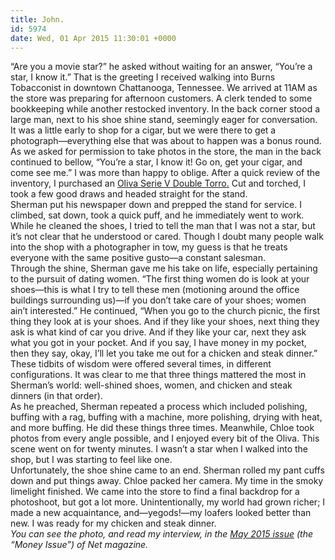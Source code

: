 ```yaml
---
title: John.
id: 5974
date: Wed, 01 Apr 2015 11:30:01 +0000
---
```


“Are you a movie star?” he asked without waiting for an answer, “You’re a star, I know it.” That is the greeting I received walking into Burns Tobacconist in downtown Chattanooga, Tennessee. We arrived at 11AM as the store was preparing for afternoon customers. A clerk tended to some bookkeeping while another restocked inventory. In the back corner stood a large man, next to his shoe shine stand, seemingly eager for conversation.  
 It was a little early to shop for a cigar, but we were there to get a photograph—everything else that was about to happen was a bonus round.  
 As we asked for permission to take photos in the store, the man in the back continued to bellow, “You’re a star, I know it! Go on, get your cigar, and come see me.” I was more than happy to oblige. After a quick review of the inventory, I purchased an [Oliva Serie V Double Torro.](http://www.olivacigar.com/serie_v_oliva_cigar.aspx) Cut and torched, I took a few good draws and headed straight for the stand.  
 Sherman put his newspaper down and prepped the stand for service. I climbed, sat down, took a quick puff, and he immediately went to work. While he cleaned the shoes, I tried to tell the man that I was not a star, but it’s not clear that he understood or cared. Though I doubt many people walk into the shop with a photographer in tow, my guess is that he treats everyone with the same positive gusto—a constant salesman.  
 Through the shine, Sherman gave me his take on life, especially pertaining to the pursuit of dating women. “The first thing women do is look at your shoes—this is what I try to tell these men (motioning around the office buildings surrounding us)—if you don’t take care of your shoes; women ain’t interested.” He continued, “When you go to the church picnic, the first thing they look at is your shoes. And if they like your shoes, next thing they ask is what kind of car you drive. And if they like your car, next they ask what you got in your pocket. And if you say, I have money in my pocket, then they say, okay, I’ll let you take me out for a chicken and steak dinner.”  
 These tidbits of wisdom were offered several times, in different configurations. It was clear to me that three things mattered the most in Sherman’s world: well-shined shoes, women, and chicken and steak dinners (in that order).  
 As he preached, Sherman repeated a process which included polishing, buffing with a rag, buffing with a machine, more polishing, drying with heat, and more buffing. He did these things three times. Meanwhile, Chloe took photos from every angle possible, and I enjoyed every bit of the Oliva. This scene went on for twenty minutes. I wasn’t a star when I walked into the shop, but I was starting to feel like one.  
 Unfortunately, the shoe shine came to an end. Sherman rolled my pant cuffs down and put things away. Chloe packed her camera. My time in the smoky limelight finished. We came into the store to find a final backdrop for a photoshoot, but got a lot more. Unintentionally, my world had grown richer; I made a new acquaintance, and—yegods!—my loafers looked better than new. I was ready for my chicken and steak dinner.  
*You can see the photo, and read my interview, in the [May 2015 issue](http://www.creativebloq.com/netmag/issue-266-31514501) (the “Money Issue”) of Net magazine.*


